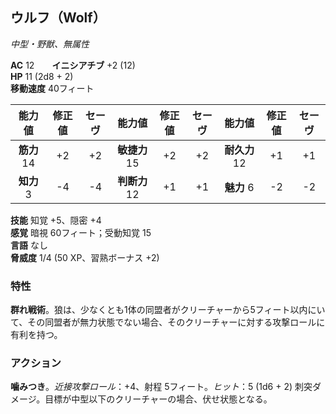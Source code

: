 ## ウルフ（Wolf）
*中型・野獣、無属性*

**AC** 12　　**イニシアチブ** +2 (12)  
**HP** 11 (2d8 + 2)  
**移動速度** 40フィート

| 能力値 | 修正値 | セーヴ | 能力値 | 修正値 | セーヴ | 能力値 | 修正値 | セーヴ |
|:---:|:---:|:---:|:---:|:---:|:---:|:---:|:---:|:---:|
| **筋力** 14 | +2 | +2 | **敏捷力** 15 | +2 | +2 | **耐久力** 12 | +1 | +1 |
| **知力** 3 | -4 | -4 | **判断力** 12 | +1 | +1 | **魅力** 6 | -2 | -2 |

**技能** 知覚 +5、隠密 +4  
**感覚** 暗視 60フィート；受動知覚 15  
**言語** なし  
**脅威度** 1/4 (50 XP、習熟ボーナス +2)

### 特性
**群れ戦術**。狼は、少なくとも1体の同盟者がクリーチャーから5フィート以内にいて、その同盟者が無力状態でない場合、そのクリーチャーに対する攻撃ロールに有利を持つ。

### アクション
**噛みつき**。*近接攻撃ロール*：+4、射程 5フィート。*ヒット*：5 (1d6 + 2) 刺突ダメージ。目標が中型以下のクリーチャーの場合、伏せ状態となる。